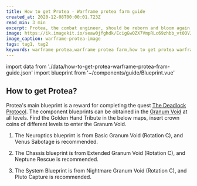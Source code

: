 ```yaml
---
title: How to get Protea - Warframe protea farm guide
created_at: 2020-12-08T00:00:01.723Z
read_min: 3 min
excerpt: Protea, the combat engineer, should be reborn and bloom again, travelling through the borrowed time to devise her strategy. Deploy fragmentation grenades around to destroy enemies, or restore shields to resist attacks. Under the focus of the laser, a turret firing plasma bullets were deployed to launch an attack and burn the enemy to ashes. Use the supply aircraft to protect yourself from severe damage, draw strength from the past, and protect the future counterattack. Protea was released in Warframe update 28.0.0.
image: https://ik.imagekit.io/seaw0jfghdk/EcigGwQZX7VmpRLc69zhbb_vt0OVJslm.jpg
image_caption: warframe-protea-image
tags: tag1, tag2
keywords: warframe protea,warframe protea farm,how to get protea warframe,warframe protea release date
---
```

import data from './data/how-to-get-protea-warframe-protea-fram-guide.json'
import blueprint from '~/components/guide/Blueprint.vue'

## How to get Protea?

Protea's main blueprint is a reward for completing the quest [The Deadlock Protocol](https://warframe.fandom.com/wiki/The_Deadlock_Protocol). The component 
blueprints can be obtained in the [Granum Void](https://warframe.fandom.com/wiki/Granum_Void) at all 
levels. Find the Golden Hand Tribute in the below maps, insert 
crown coins of
different levels to enter the Granum Void.

1. The Neuroptics blueprint is from Basic Granum 
Void (Rotation C), and Venus Sabotage is recommended. 

2. The Chassis blueprint is from Extended Granum Void 
(Rotation C), and Neptune Rescue is recommended. 

3. The System Blueprint is from Nightmare Granum Void 
(Rotation C), and Pluto Capture is recommended. 


<blueprint :data="data.main"></blueprint>
<blueprint :data="data.head"></blueprint>
<blueprint :data="data.chasse"></blueprint>
<blueprint :data="data.system"></blueprint>
